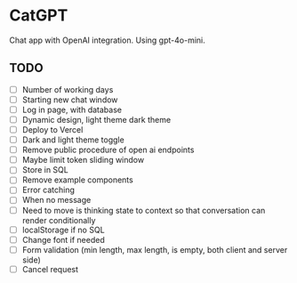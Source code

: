 # CatGPT

Chat app with OpenAI integration. Using gpt-4o-mini.

## TODO

- [ ] Number of working days
- [ ] Starting new chat window
- [ ] Log in page, with database
- [ ] Dynamic design, light theme dark theme
- [ ] Deploy to Vercel
- [ ] Dark and light theme toggle
- [ ] Remove public procedure of open ai endpoints
- [ ] Maybe limit token sliding window
- [ ] Store in SQL
- [ ] Remove example components
- [ ] Error catching
- [ ] When no message
- [ ] Need to move is thinking state to context so that conversation can render
      conditionally
- [ ] localStorage if no SQL
- [ ] Change font if needed
- [ ] Form validation (min length, max length, is empty, both client and server
      side)
- [ ] Cancel request
